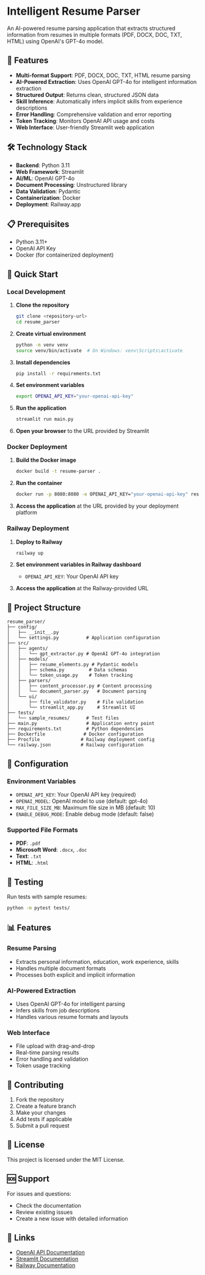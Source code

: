 # Intelligent Resume Parser

An AI-powered resume parsing application that extracts structured information from resumes in multiple formats (PDF, DOCX, DOC, TXT, HTML) using OpenAI's GPT-4o model.

## 🚀 Features

- **Multi-format Support**: PDF, DOCX, DOC, TXT, HTML resume parsing
- **AI-Powered Extraction**: Uses OpenAI GPT-4o for intelligent information extraction
- **Structured Output**: Returns clean, structured JSON data
- **Skill Inference**: Automatically infers implicit skills from experience descriptions
- **Error Handling**: Comprehensive validation and error reporting
- **Token Tracking**: Monitors OpenAI API usage and costs
- **Web Interface**: User-friendly Streamlit web application

## 🛠️ Technology Stack

- **Backend**: Python 3.11
- **Web Framework**: Streamlit
- **AI/ML**: OpenAI GPT-4o
- **Document Processing**: Unstructured library
- **Data Validation**: Pydantic
- **Containerization**: Docker
- **Deployment**: Railway.app

## 📋 Prerequisites

- Python 3.11+
- OpenAI API Key
- Docker (for containerized deployment)

## 🚀 Quick Start

### Local Development

1. **Clone the repository**
   ```bash
   git clone <repository-url>
   cd resume_parser
   ```

2. **Create virtual environment**
   ```bash
   python -m venv venv
   source venv/bin/activate  # On Windows: venv\Scripts\activate
   ```

3. **Install dependencies**
   ```bash
   pip install -r requirements.txt
   ```

4. **Set environment variables**
   ```bash
   export OPENAI_API_KEY="your-openai-api-key"
   ```

5. **Run the application**
   ```bash
   streamlit run main.py
   ```

6. **Open your browser** to the URL provided by Streamlit

### Docker Deployment

1. **Build the Docker image**
   ```bash
   docker build -t resume-parser .
   ```

2. **Run the container**
   ```bash
   docker run -p 8080:8080 -e OPENAI_API_KEY="your-openai-api-key" resume-parser
   ```

3. **Access the application** at the URL provided by your deployment platform

### Railway Deployment

1. **Deploy to Railway**
   ```bash
   railway up
   ```

2. **Set environment variables in Railway dashboard**
   - `OPENAI_API_KEY`: Your OpenAI API key

3. **Access the application** at the Railway-provided URL

## 📁 Project Structure

```
resume_parser/
├── config/
│   ├── __init__.py
│   └── settings.py          # Application configuration
├── src/
│   ├── agents/
│   │   └── gpt_extractor.py # OpenAI GPT-4o integration
│   ├── models/
│   │   ├── resume_elements.py # Pydantic models
│   │   ├── schema.py         # Data schemas
│   │   └── token_usage.py    # Token tracking
│   ├── parsers/
│   │   ├── content_processor.py # Content processing
│   │   └── document_parser.py   # Document parsing
│   └── ui/
│       ├── file_validator.py    # File validation
│       └── streamlit_app.py     # Streamlit UI
├── tests/
│   └── sample_resumes/      # Test files
├── main.py                  # Application entry point
├── requirements.txt         # Python dependencies
├── Dockerfile              # Docker configuration
├── Procfile               # Railway deployment config
└── railway.json           # Railway configuration
```

## 🔧 Configuration

### Environment Variables

- `OPENAI_API_KEY`: Your OpenAI API key (required)
- `OPENAI_MODEL`: OpenAI model to use (default: gpt-4o)
- `MAX_FILE_SIZE_MB`: Maximum file size in MB (default: 10)
- `ENABLE_DEBUG_MODE`: Enable debug mode (default: false)

### Supported File Formats

- **PDF**: `.pdf`
- **Microsoft Word**: `.docx`, `.doc`
- **Text**: `.txt`
- **HTML**: `.html`

## 🧪 Testing

Run tests with sample resumes:

```bash
python -m pytest tests/
```

## 📊 Features

### Resume Parsing
- Extracts personal information, education, work experience, skills
- Handles multiple document formats
- Processes both explicit and implicit information

### AI-Powered Extraction
- Uses OpenAI GPT-4o for intelligent parsing
- Infers skills from job descriptions
- Handles various resume formats and layouts

### Web Interface
- File upload with drag-and-drop
- Real-time parsing results
- Error handling and validation
- Token usage tracking

## 🤝 Contributing

1. Fork the repository
2. Create a feature branch
3. Make your changes
4. Add tests if applicable
5. Submit a pull request

## 📄 License

This project is licensed under the MIT License.

## 🆘 Support

For issues and questions:
- Check the documentation
- Review existing issues
- Create a new issue with detailed information

## 🔗 Links

- [OpenAI API Documentation](https://platform.openai.com/docs)
- [Streamlit Documentation](https://docs.streamlit.io)
- [Railway Documentation](https://docs.railway.app)
